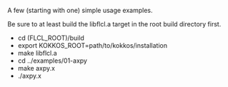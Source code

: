 A few (starting with one) simple usage examples.

Be sure to at least build the libflcl.a target in the root build directory first.
- cd (FLCL_ROOT)/build
- export KOKKOS_ROOT=path/to/kokkos/installation
- make libflcl.a
- cd ../examples/01-axpy
- make axpy.x
- ./axpy.x
